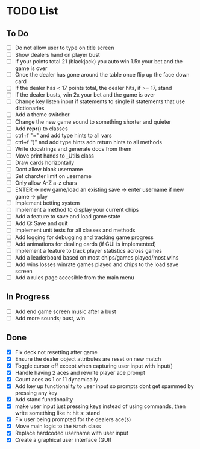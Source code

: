 # TODO List

## To Do

- [ ] Do not allow user to type on title screen
- [ ] Show dealers hand on player bust
- [ ] If your points total 21 (blackjack) you auto win 1.5x your bet and the game is over
- [ ] Once the dealer has gone around the table once flip up the face down card
- [ ] If the dealer has < 17 points total, the dealer hits, if >= 17, stand
- [ ] If the dealer busts, win 2x your bet and the game is over
- [ ] Change key listen input if statements to single if statements that use dictionaries
- [ ] Add a theme switcher
- [ ] Change the new game sound to something shorter and quieter
- [ ] Add __repr__() to classes
- [ ] ctrl+f "=" and add type hints to all vars
- [ ] ctrl+f ")" and add type hints adn return hints to all methods
- [ ] Write docstrings and generate docs from them
- [ ] Move print hands to _Utils class
- [ ] Draw cards horizontally
- [ ] Dont allow blank username
- [ ] Set charcter limit on username
- [ ] Only allow A-Z a-z chars
- [ ] ENTER -> new game/load an existing save -> enter username if new game -> play
- [ ] Implement betting system
- [ ] Implement a method to display your current chips
- [ ] Add a feature to save and load game state
- [ ] Add Q: Save and quit
- [ ] Implement unit tests for all classes and methods
- [ ] Add logging for debugging and tracking game progress
- [ ] Add animations for dealing cards (if GUI is implemented)
- [ ] Implement a feature to track player statistics across games
- [ ] Add a leaderboard based on most chips/games played/most wins
- [ ] Add wins losses winrate games played and chips to the load save screen
- [ ] Add a rules page accesible from the main menu

## In Progress

- [ ] Add end game screen music after a bust
- [ ] Add more sounds; bust, win

## Done

- [x] Fix deck not resetting after game
- [x] Ensure the dealer object attributes are reset on new match
- [x] Toggle cursor off except when capturing user input with input()
- [x] Handle having 2 aces and rewrite player ace prompt
- [x] Count aces as 1 or 11 dynamically
- [x] Add key up functionality to user input so prompts dont get spammed by pressing any key
- [x] Add stand functionality
- [x] make user input just pressing keys instead of using commands, then write something like h: hit s: stand
- [x] Fix user being prompted for the dealers ace(s)
- [x] Move main logic to the `Match` class
- [x] Replace hardcoded username with user input
- [x] Create a graphical user interface (GUI)
